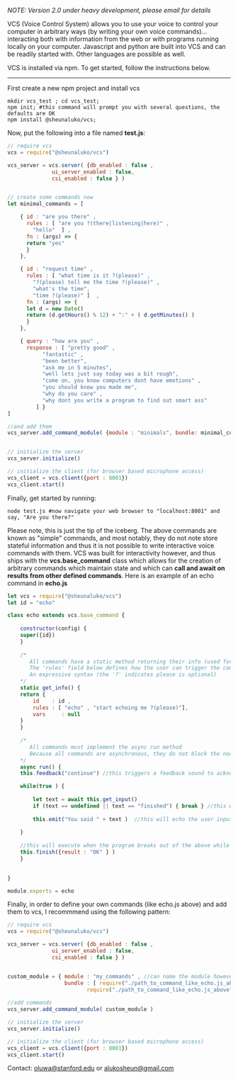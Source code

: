 *NOTE: Version 2.0 under heavy development, please email for details* 

VCS (Voice Control System) allows you to use your voice to control your computer in arbitrary ways (by writing your own voice
commands)... interacting both with information from the web or with programs running locally on your computer.
Javascript and python are built into VCS and can be readily started with. Other languages are possible as well. 

VCS is installed via npm. To get started, follow the instructions below. 

---

First create a new npm project and install vcs

```
mkdir vcs_test ; cd vcs_test; 
npm init; #this command will prompt you with several questions, the defaults are OK 
npm install @sheunaluko/vcs; 
``` 

Now, put the following into a file named **test.js**: 

```javascript 
// require vcs
vcs = require("@sheunaluko/vcs")

vcs_server = vcs.server( {db_enabled : false ,
			  ui_server_enabled : false,
			  csi_enabled : false } )


// create some commands now
let minimal_commands = [

    { id : "are you there" ,
      rules : [ "are you ?(there|listening|here)" ,
		"hello"  ] ,
      fn : (args) => {
	  return "yes"
      }
    },

    { id : "request time" ,
      rules : [ "what time is it ?(please)" ,
		"?(please) tell me the time ?(please)" ,
		"what's the time",
		"time ?(please)" ]  ,
      fn : (args) => {
	  let d = new Date()
	  return (d.getHours() % 12) + ":" + ( d.getMinutes() )
      }
    },

    { query : "how are you" ,
      response : [ "pretty good" ,
		   "fantastic" ,
		   "been better",
		   "ask me in 5 minutes",
		   "well lets just say today was a bit rough",
		   "come on, you know computers dont have emotions" ,
		   "you should know you made me",
		   "why do you care" ,
		   "why dont you write a program to find out smart ass"
		 ] }
]

//and add them
vcs_server.add_command_module( {module : "minimals", bundle: minimal_commands })


// initialize the server
vcs_server.initialize()

// initialize the client (for browser based microphone access)
vcs_client = vcs.client({port : 8001})
vcs_client.start()

``` 

Finally, get started by running: 

```
node test.js #now navigate your web browser to "localhost:8001" and say, "Are you there?" 
```

Please note, this is just the tip of the iceberg. The above commands are known as "simple" commands, and most notably,
they do not note store stateful information and thus it is not possible to write interactive voice commands with them. 
VCS was built for interactivity however, and thus ships with the **vcs.base_command** class which allows for the 
creation of arbitrary commands which maintain state and which can **call and await on results from other defined commands**.
Here is an example of an echo command in **echo.js** 

```javascript
let vcs = require("@sheunaluko/vcs")
let id = "echo"

class echo extends vcs.base_command { 
    
    constructor(config) { 
	super({id})
    }
    
    /* 
       All commands have a static method returning their info (used for initialization)
       The 'rules' field below defines how the user can trigger the command, and supports 
       An expressive syntax (the '?' indicates please is optional) 
    */
    static get_info() { 
	return {
	    id    : id , 
	    rules : [ "echo" , "start echoing me ?(please)"],
	    vars     : null 
	}
    } 
    
    /* 
       All commands must implement the async run method
       Because all commands are asynchronous, they do not block the nodejs runtime while waiting for user input 
    */      
    async run() { 
	this.feedback("continue") //this triggers a feedback sound to acknowledge the command is running 

	while(true ) {
	    
	    let text = await this.get_input() 
	    if (text == undefined || text == "finished") { break } //this will end the command IF the user says 'finished'
	    
	    this.emit("You said " + text )  //this will echo the user input 
	    
	}
	
	//this will execute when the program breaks out of the above while loop 
	this.finish({result : "OK" } )
    } 
    

}

module.exports = echo 
```

Finally, in order to define your own commands (like echo.js above) and add them to vcs, I recommmend using the following pattern: 

```javascript 
// require vcs
vcs = require("@sheunaluko/vcs")

vcs_server = vcs.server( {db_enabled : false ,
			  ui_server_enabled : false,
			  csi_enabled : false } )


custom_module = { module : "my_commands" , //can name the module however you want 
                  bundle : [ require("./path_to_command_like_echo.js_above") , 
	                     require("./path_to_command_like_echo.js_above")  ] } 
			  
//add commands
vcs_server.add_command_module( custom_module ) 

// initialize the server
vcs_server.initialize()

// initialize the client (for browser based microphone access)
vcs_client = vcs.client({port : 8001})
vcs_client.start()

``` 


Contact: oluwa@stanford.edu or alukosheun@gmail.com
